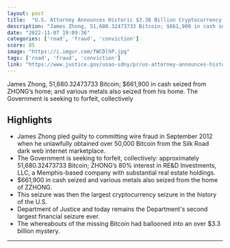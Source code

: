 ```yaml
---
layout: post
title:  "U.S. Attorney Announces Historic $3.36 Billion Cryptocurrency Seizure And Conviction In Connection With Silk Road Dark Web Fraud"
description: "James Zhong, 51,680.32473733 Bitcoin; $661,900 in cash seized from ZHONG’s home; and various metals also seized from his home. The Government is seeking to forfeit, collectively"
date: "2022-11-07 19:09:36"
categories: ['road', 'fraud', 'conviction']
score: 85
image: "https://i.imgur.com/fWCDlhP.jpg"
tags: ['road', 'fraud', 'conviction']
link: "https://www.justice.gov/usao-sdny/pr/us-attorney-announces-historic-336-billion-cryptocurrency-seizure-and-conviction"
---
```


James Zhong, 51,680.32473733 Bitcoin; $661,900 in cash seized from ZHONG’s home; and various metals also seized from his home. The Government is seeking to forfeit, collectively

## Highlights

- James Zhong pled guilty to committing wire fraud in September 2012 when he unlawfully obtained over 50,000 Bitcoin from the Silk Road dark web internet marketplace.
- The Government is seeking to forfeit, collectively: approximately 51,680.32473733 Bitcoin; ZHONG’s 80% interest in RE&D Investments, LLC, a Memphis-based company with substantial real estate holdings.
- $661,900 in cash seized and various metals also seized from the home of ZZHONG.
- This seizure was then the largest cryptocurrency seizure in the history of the U.S.
- Department of Justice and today remains the Department's second largest financial seizure ever.
- The whereabouts of the missing Bitcoin had ballooned into an over $3.3 billion mystery.

---
